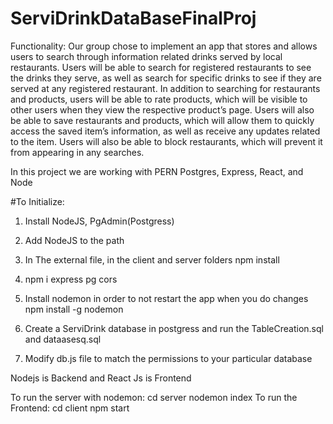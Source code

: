 # ServiDrinkDataBaseFinalProj

Functionality:
Our group chose to implement an app that stores and allows users to search through information related drinks served by local restaurants. Users will be able to search for registered restaurants to see the drinks they serve, as well as search for specific drinks to see if they are served at any registered restaurant.
In addition to searching for restaurants and products, users will be able to rate products, which will be visible to other users when they view the respective product’s page. Users will also be able to save restaurants and products, which will allow them to quickly access the saved item’s information, as well as receive any updates related to the item. Users will also be able to block restaurants, which will prevent it from appearing in any searches.

In this project we are working with PERN
Postgres, Express, React, and Node

#To Initialize:
1. Install NodeJS, PgAdmin(Postgress)

2. Add NodeJS to the path

3. In The external file, in the client and server folders
npm install 

4. npm i express pg cors

5. Install nodemon in order to not restart the app when you do changes
npm install -g nodemon

6. Create a ServiDrink database in postgress and run the TableCreation.sql and dataasesq.sql

7. Modify db.js file to match the permissions to your particular database

Nodejs is Backend and React Js is Frontend

To run the server with nodemon:
cd server
nodemon index
To run the Frontend:
cd client
npm start